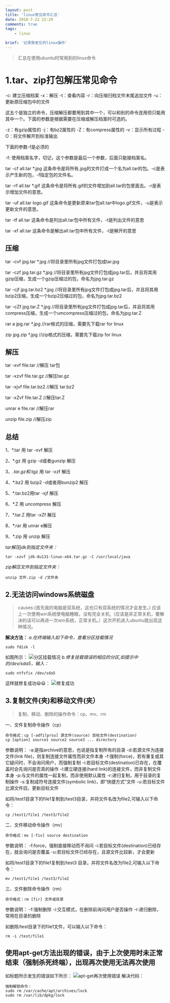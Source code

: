 ```yaml
---
layout: post
title: 'linux常见命令汇总'
date: 2018-7-22 22:29
comments: true
tags:
    - linux

brief: '记录我老忘的linux操作'
---
```

>汇总在使用ubuntu时常用到的linux命令
<!-- more -->
# 1.tar、zip打包解压常见命令

-c: 建立压缩档案
-x：解压
-t：查看内容
-r：向压缩归档文件末尾追加文件
-u：更新原压缩包中的文件

这五个是独立的命令，压缩解压都要用到其中一个，可以和别的命令连用但只能用其中一个。下面的参数是根据需要在压缩或解压档案时可选的。

-z：有gzip属性的
-j：有bz2属性的
-Z：有compress属性的
-v：显示所有过程
-O：将文件解开到标准输出

下面的参数-f是必须的

-f: 使用档案名字，切记，这个参数是最后一个参数，后面只能接档案名。

 tar -cf all.tar *.jpg
这条命令是将所有.jpg的文件打成一个名为all.tar的包。-c是表示产生新的包，-f指定包的文件名。

 tar -rf all.tar *.gif
这条命令是将所有.gif的文件增加到all.tar的包里面去。-r是表示增加文件的意思。

 tar -uf all.tar logo.gif
这条命令是更新原来tar包all.tar中logo.gif文件，-u是表示更新文件的意思。

 tar -tf all.tar
这条命令是列出all.tar包中所有文件，-t是列出文件的意思

 tar -xf all.tar
这条命令是解出all.tar包中所有文件，-t是解开的意思

## 压缩

tar -cvf jpg.tar *.jpg //将目录里所有jpg文件打包成tar.jpg 

tar -czf jpg.tar.gz *.jpg   //将目录里所有jpg文件打包成jpg.tar后，并且将其用gzip压缩，生成一个gzip压缩过的包，命名为jpg.tar.gz

 tar -cjf jpg.tar.bz2 *.jpg //将目录里所有jpg文件打包成jpg.tar后，并且将其用bzip2压缩，生成一个bzip2压缩过的包，命名为jpg.tar.bz2

tar -cZf jpg.tar.Z *.jpg   //将目录里所有jpg文件打包成jpg.tar后，并且将其用compress压缩，生成一个umcompress压缩过的包，命名为jpg.tar.Z

rar a jpg.rar *.jpg //rar格式的压缩，需要先下载rar for linux

zip jpg.zip *.jpg //zip格式的压缩，需要先下载zip for linux

## 解压

tar -xvf file.tar //解压 tar包

tar -xzvf file.tar.gz //解压tar.gz

tar -xjvf file.tar.bz2   //解压 tar.bz2

tar -xZvf file.tar.Z   //解压tar.Z

unrar e file.rar //解压rar

unzip file.zip //解压zip

## 总结

1、*.tar 用 tar -xvf 解压

2、*.gz 用 gzip -d或者gunzip 解压

3、*.tar.gz和*.tgz 用 tar -xzf 解压

4、*.bz2 用 bzip2 -d或者用bunzip2 解压

5、*.tar.bz2用tar -xjf 解压

6、*.Z 用 uncompress 解压

7、*.tar.Z 用tar -xZf 解压

8、*.rar 用 unrar e解压

9、*.zip 用 unzip 解压

 

*tar解压jdk到指定文件夹：*
```
tar -xzvf jdk-8u131-linux-x64.tar.gz -C /usr/local/java
```
*zip解压文件到指定文件夹：*
```
unzip 文件.zip -d /文件夹
```


## 2.无法访问windows系统磁盘
>causes:(首先我的电脑是双系统，这也只有双系统的情况才会发生。)
>应该上一次使用win系统使电脑睡眠，没有完全关机,（应该是非正常关机，要解决的话可以再进一次win系统，正常关机。）这次开机进入ubuntu就出现这种情况。

**解决方法：**
*a.在终端输入如下命令，查看分区挂载情况*
```
sudo fdisk -l
```
如图所示：
![分区挂载情况](/assets/linux/disk1.png)
*b.修复挂载错误的相应的分区,如提示中的/dev/sda5，输入：*
```
sudo ntfsfix /dev/sda5
```
这样就修复成功:smiley::smiley:：
![修复成功](/assets/linux/disk2.png)

## 3.复制文件(夹)和移动文件(夹）
>复制、移动、删除的操作命令：cp、mv、rm

一、文件复制命令操作（cp）
```
命令格式：cp [-adfilprsu] 源文件(source) 目标文件(destination)
cp [option] source1 source2 source3 ... directory
```
参数说明：
-a:是指archive的意思，也说是指复制所有的目录
-d:若源文件为连接文件(link file)，则复制连接文件属性而非文件本身
-f:强制(force)，若有重复或其它疑问时，不会询问用户，而强制复制
-i:若目标文件(destination)已存在，在覆盖时会先询问是否真的操作
-l:建立硬连接(hard link)的连接文件，而非复制文件本身
-p:与文件的属性一起复制，而非使用默认属性
-r:递归复制，用于目录的复制操作
-s:复制成符号连接文件(symbolic link)，即“快捷方式”文件
-u:若目标文件比源文件旧，更新目标文件 

如将/test1目录下的file1复制到/test3目录，并将文件名改为file2,可输入以下命令：
```
cp /test1/file1 /test3/file2
```

二、文件移动命令操作（mv）
```
命令格式：mv [-fiv] source destination
```
参数说明：
-f:force，强制直接移动而不询问
-i:若目标文件(destination)已经存在，就会询问是否覆盖
-u:若目标文件已经存在，且源文件比较新，才会更新

如将/test1目录下的file1复制到/test3 目录，并将文件名改为file2,可输入以下命令：
```
mv /test1/file1 /test3/file2
```
三、文件删除命令操作（rm）
```
命令格式：rm [fir] 文件或目录
```
参数说明：
-f:强制删除
-i:交互模式，在删除前询问用户是否操作
-r:递归删除，常用在目录的删除

如删除/test目录下的file1文件，可以输入以下命令：
```
rm -i /test/file1
```

## 使用apt-get方法出现的错误，由于上次使用时未正常结束（强制杀死终端），出现再次使用无法再次使用

如标题所示发生的错误如下所示：
![apt-get再次使用错误](/assets/linux/error1.png)
解决代码：
```
强制解锁命令：
sudo rm /var/cache/apt/archives/lock
sudo rm /var/lib/dpkg/lock
```